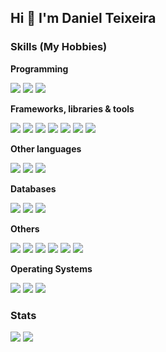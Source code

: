 ## Hi :wave: I'm Daniel Teixeira


### Skills (My Hobbies)

**Programming**

<img src="https://img.shields.io/badge/javascript-323330?logo=javascript&logoColor=%23F7DF1E" /> <img src="https://img.shields.io/badge/PHP-777BB4?logo=php&logoColor=white" /> <img src="https://img.shields.io/badge/Java-007396?logo=java&logoColor=white" />


**Frameworks, libraries & tools**

<img src="https://img.shields.io/badge/Vue.js-4FC08D?logo=vue.js&logoColor=white" /> <img src="https://img.shields.io/badge/Node.js-339933?logo=node.js&logoColor=white" /> <img src="https://img.shields.io/badge/Spring-6DB33F?logo=spring&logoColor=white" /> <img src="https://img.shields.io/badge/jQuery-0769AD?logo=jquery&logoColor=white" /> <img src="https://img.shields.io/badge/Bootstrap-563D7C?logo=bootstrap&logoColor=white" /> <img src="https://img.shields.io/badge/Laravel-FF2D20?logo=laravel&logoColor=white" /> <img src="https://img.shields.io/badge/Angular.js-E23237?logo=angularjs&logoColor=white" />


**Other languages**

<img src="https://img.shields.io/badge/HTML5-E34F26?logo=html5&logoColor=white" /> <img src="https://img.shields.io/badge/CSS3-1572B6?logo=css3&logoColor=white" /> <img src="https://img.shields.io/badge/Sass-CC6699?logo=sass&logoColor=white" />


**Databases**

<img src="https://img.shields.io/badge/PostgreSQL-336791?logo=postgresql&logoColor=white" /> <img src="https://img.shields.io/badge/MongoDB-47A248?logo=mongodb&logoColor=white" /> <img src="https://img.shields.io/badge/Redis-DC382D?logo=redis&logoColor=white" />


**Others**

<img src="https://img.shields.io/badge/Docker-2496ED?logo=docker&logoColor=white" /> <img src="https://img.shields.io/badge/Kubernetes-326CE5?logo=kubernetes&logoColor=white" /> <img src="https://img.shields.io/badge/Heroku-430098?logo=heroku&logoColor=white" /> <img src="https://img.shields.io/badge/Jenkins-D24939?logo=jenkins&logoColor=white" /> <img src="https://img.shields.io/badge/Amazon%20AWS-232F3E?logo=amazon-aws&logoColor=white" /> <img src="https://img.shields.io/badge/Rest-000000?logo=json&logoColor=white" />


**Operating Systems**

<img src="https://img.shields.io/badge/Windows-0078D6?logo=windows&logoColor=white" /> <img src="https://img.shields.io/badge/CentOS-262577?logo=centos&logoColor=white" /> <img src="https://img.shields.io/badge/Debian-A81D33?logo=debian&logoColor=white" />

### Stats

<img src="https://github-readme-stats.vercel.app/api?username=teixeiradaniel&count_private=true&show_icons=true&theme=vue&hide=stars" />
<img src="https://github-readme-stats.vercel.app/api/top-langs/?username=teixeiradaniel&layout=compact&theme=vue" />

<!--
<a href="https://www.linkedin.com/in/danielteixeirasantos/" target="_blank">
  <img src="https://img.shields.io/badge/danielteixeirasantos-0077B5?&style=for-the-badge&logo=linkedin&logoColor=white" />
</a>
-->
<!--
## Workspace specs
<p align='left'>
  <img src="https://img.shields.io/badge/windows-0078D6?&style=for-the-badge&logo=windows&logoColor=white" />
  <img src="https://img.shields.io/badge/intel-Pentium%20Gold%209th-0071C5?&style=for-the-badge&logo=intel&logoColor=white" />
  <img src="https://img.shields.io/badge/RAM-32GB-%230071C5.svg?&style=for-the-badge&logoColor=white" />
  <img src="https://img.shields.io/badge/nvidia-gtx%201650%20Super-76B900?&style=for-the-badge&logo=nvidia&logoColor=white" />
</p>
-->

<!--<details>-->
  <!--<summary>:page_with_curl: Resume</summary>-->

<!--## Education-->

<!--:books: **Systems Analysis and Development**\
:calendar: 2011 - 2014\
:school: **FAMETRO** - Fortaleza, Brazil-->

<!--</details>-->
